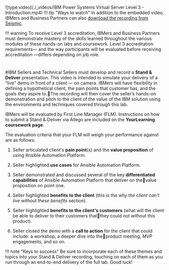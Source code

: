 ![type:video](./_videos/IBM Power Systems Virtual Server Level 3 - Introduction.mp4)
!!! tip "Ways to watch"
    In addition to the embedded video, IBMers and Business Partners can also <a href="https://ibm.seismic.com/Link/Content/DCGdHJ7DMdqHD8cV7Wp8f4Rg9Bgd" target="_blank">download the recording from Seismic</a>.

!!! warning
    To receive Level 3 accreditation, IBMers and Business Partners must demonstrate mastery of the skills learned throughout the various modules of these hands-on labs and coursework. Level 3 accreditation requirements— and the way participants will be evaluated before receiving accreditation —differs depending on job role.

#
#IBM Sellers and Technical Sellers must develop and record a **Stand & Deliver** presentation.
This video is intended to simulate your delivery of a “live” demo in front of a client — on camera. IBMers will have flexibility in defining a hypothetical client, the pain points that customer has, and the goals they aspire to.The recording will then cover the seller’s hands-on demonstration and pitch to the client of the value of the IBM solution using the environments and techniques covered through this lab.

IBMers will be evaluated by First Line Manager (FLM). Instructions on how to submit a Stand & Deliver via Allego are included on the **YourLearning coursework page**.

The evaluation criteria that your FLM will weigh your performance against are as follows:

1. Seller articulated client's **pain point**(s) and the **value proposition** of using Ansible Automation Platform.

2. Seller highlighted **use cases** for Ansible Automation Platform.

3. Seller demonstrated and discussed several of the key **differentiated capabilities** of Ansible Automation Platform that deliver on thevalue proposition on point one.

4. Seller highlighted **benefits to the client** (this is the *why the client can’t live without these benefits* section).

5. Seller highlighted **benefits to the client's customers** (what will the client be able to deliver to their customers thatthey could not without this product).

6. Seller closed the demo with a **call to action** for the client that could include: a workshop, a deeper dive into theproduct meeting, MVP engagements, and so on.

!!! note "Keys to success"
    Be sure to incorporate each of these themes and topics into your Stand & Deliver recording, touching on each of them as you run through an end-to-end delivery of the full lab. Good luck!
